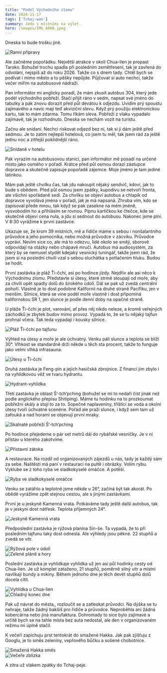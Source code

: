```yaml
---
title: "Podél Východního zlomu"
date: 2024-11-17
tags: ['Tchaj-wan']
summary: Jedu s místními na výlet.
hero: /images/IMG_6068.jpeg
---
```


Dneska to bude trošku jiné.

![Ranní přípravy](/images/IMG_6057.jpeg)

Ale začněme popořádku. Největší atrakce v okolí Chua-lien je propast Taroko. Bohužel trochu spadla při posledním zemětřesení, tak je zavřená do odvolání, nejspíš až do roku 2026. Takže co s dnem tady. Chtěl bych se podívat i mimo město a to pěšky nepůjde. Půjčovat si auto nechci, takže večer mířím na autobusové nádraží.

Pan informátor mi anglicky poradí, že mám zkusit autobus 304, který jede podél východního pobřeží. Stačí přijít ráno v sedm, napsat své jméno do tabulky a pak znovu dorazit před půl devátou k odjezdu. Uvidím prý spoustu zajímavého a navíc mají teď akviziční slevu. Když prý použiju elektronickou kartu, tak to mám zdarma. Tomu říkám sleva. Pobřeží z vlaku vypadalo zajímavě, tak je rozhodnuto. Dneska se nechám vozit na turistu.

Začnu ale snídaní. Nechci riskovat odjezd bez ní, tak si ji dám ještě před sedmou. Je to zatím nejlepší hotelová, co jsem tu měl, tak jsem rád za ještě jednu noc a zítřejší poklidnější ráno.

![Snídaně v hotelu](/images/IMG_6056.jpeg)

Pak vyrazím na autobusovou stanici, pan informátor mě posadí na určené místo jako osmého v pořadí. Krátce před půl osmou dorazí zástupce dopravce a skutečně zapisuje popořadě zájemce. Moje jméno je tam jediné latinkou.

Mám pak ještě chvilku čas, tak jdu nakoupit nějaký sendvič, kdoví, jak to bude s obědem. Před půl osmou jsem zpátky, kupodivu se netvoří fronta, ale všichni spořádaně sedí. Za chvilku se objeví autobus a chlapík od dopravce vyvolává jména v pořadí, jak je má napsaná. Zhruba vím, kdo se zapisoval přede mnou, tak když se pak zasekne na mém jméně, vysvobodím ho a přihlásím se rovnou. Pípnu kartičkou ke čtečce, kde se skutečně objeví cena nula, a jdu si sednout do autobusu. Nakonec jsme plní. V 8:30 vyrážíme k první zastávce.

Ukazuje se, že krom 39 místních, mě a řidiče máme s sebou i nonšalantního průvodce a jeho pomocníka, nebo možná průvodce v zácviku. Průvodce vypráví. Nevím sice co, ale má to odezvu, lidé okolo se smějí, sborově odpovídají na otázky nebo chápavě mručí. Autobus má audiosystém, za který by se nemusel stydět kdejaký vesnický tuningář, takže jsem rád, že jsem si na poslední chvíli vzal s sebou sluchátka s potlačením hluku. Budou se hodit.

První zastávka je pláž Ťi-čchi, asi po hodince jízdy. Nejdřív ale asi něco k Východnímu zlomu. Představte si útesy, které strmě stoupají od moře, aby za chvíli opět spadly dolů do širokého údolí. Dál se pak už zvedá centrální pohoří. Vlastně je to dost podobné Kalifornii na druhé straně Pacifiku, jen v menším. Silnice, která se vine podél moře vlastně i dost připomíná kalifornskou SR 1, jen slunce je podle denní doby na opačné straně. 

U pláže Ťi-čchi je plot, varování, ať přes něj nikdo neleze, a kromě veřejných záchodků je zbytek budov mimo provoz. Vypadá to, že se tu nějaký tajfun prohnal včera. Tak teda vypadají i kousky silnice.

![Pláž Ťi-čchi po tajfunu](/images/IMG_6060.jpeg)

Výhled na útesy a moře je ale úchvatný. Venku pálí slunce a teplota se blíží 30°. Vlhkost se standardně drží někde u těch sta procent, takže to funguje jako velmi vlhká infrasauna.

![Útesy u Ťi-čchi](/images/IMG_6059.jpeg)

Druhá zastávka je Feng-pin a jejich hasičská zbrojnice. Z financí jim zbylo i na vyhlídkovou věž ve tvaru hydrantu. 

![Hydrant-vyhlídka](/images/IMG_6062.jpeg)

Třetí zastávka je oblast Š’-tch’pching (bohužel se mi to nedaří číst jinak než podle anglického přepisu Shitiping). Máme tu hodinku na to prozkoumat pobřežní skály a stojí to za to. Sopečné naplaveniny, tříštící se voda a okolní útesy tvoří úchvatné scenérie. Pořád ale praží slunce, i když sem tam už zafouká a nad horami se objevují první mraky.

![Skalnaté pobřeží Š’-tch’pching](/images/IMG_6068.jpeg)

Po hodince přejedeme o pár set metrů dál do rybářské vesničky. Je v ní přístav u kterého zakotvíme. 

![Přístavní zátoka](/images/IMG_6072.jpeg)

A restaurace. Na rozdíl od organizovaných zájezdů u nás, tady je každý sám za sebe. Naštěstí má paní v restauraci na pultě i obrázky. Volím rybu. Vyklube se z toho ryba ve sladkokyselé omáčce. A potěší.

![Ryba ve sladkokyselé omáčce](/images/IMG_6074.jpeg)

Venku se zatáhlo a teplotně jsme někde u 26°, začíná být tak akorát. Po obědě vyrážíme zpět stejnou cestou, ale s jinými zastávkami.

První je u jeskyně Kamenná vrata. Potkáváme tady ještě další autobus, tak je v jeskyni dost nátřesk. Teplota příjemných 24°.

![Jeskyně Kamenná vrata](/images/IMG_6084.jpeg)

Předposlední zastávka je rýžová planina Sin-še. Ta vypadá, že to při posledním tajfunu taky dost odnesla. Ale výhledy jsou pěkné. 22 stupňů a zvedá se vítr.

![Rýžová pole v údolí](/images/IMG_6087.jpeg)  
![Zelené pláně a hory](/images/IMG_6086.jpeg)

Poslední zastávka je vyhlídkaje vyhlídka už jen asi půl hodinky cesty od Chua-lien. Je už komplet zataženo, 21 stupňů, poměrně silný vítr a místní navlíkají bundy a mikiny. Během jednoho dne je těch devět stupňů dolů docela cítit.

![Vyhlídka u Chua-lien](/images/IMG_6088.jpeg)  
![Chladný konec dne](/images/IMG_6089.jpeg)

Pak už návrat do města,, rozloučit se a zatleskat průvodci. Na dýška se tu nehraje, takže žádný bakšiš pro řidiče a průvodce. Neproběhla ani žádná kobercárna nebo jiná manufaktura. Dohromady to sice bylo zajímavé a určitě bych se na tahle místa bez auta nedostal, ale den v organizovaném režimu mi úplně stačil. 

K večeři zapichuju prst tentokrát do smažené Hakka. Jak pak zjišťuju z Googlu, je to směs zeleniny, vepřového bůčku a sušené chobotnice.

![Smažená Hakka směs](/images/IMG_6091.jpeg)  
![Večeře zblízka](/images/IMG_6090.jpeg)

A zítra už vlakem zpátky do Tchaj-peje.

